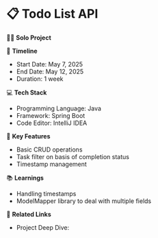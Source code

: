 # 📋 Todo List API

🧑‍💻 **Solo Project**

📆 **Timeline**
- Start Date: May 7, 2025
- End Date: May 12, 2025
- Duration: 1 week

💻 **Tech Stack**
- Programming Language: Java
- Framework: Spring Boot
- Code Editor: IntelliJ IDEA

🎯 **Key Features**
- Basic CRUD operations
- Task filter on basis of completion status
- Timestamp management

📚 **Learnings**
- Handling timestamps
- ModelMapper library to deal with multiple fields

🔗 **Related Links**
- Project Deep Dive: 
